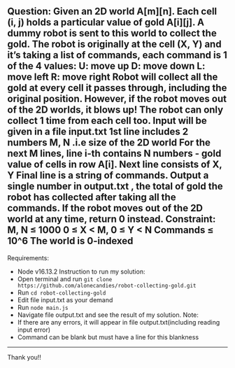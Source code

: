 Question:
   Given an 2D world A[m][n]. Each cell (i, j) holds a particular value of gold A[i][j].
   A dummy robot is sent to this world to collect the gold. The robot is originally at the
   cell (X, Y) and it’s taking a list of commands, each command is 1 of the 4 values:
   U: move up
   D: move down
   L: move left
   R: move right
   Robot will collect all the gold at every cell it passes through, including the original
   position. However, if the robot moves out of the 2D worlds, it blows up! The robot
   can only collect 1 time from each cell too.
   Input will be given in a file input.txt
   1st line includes 2 numbers M, N .i.e size of the 2D world
   For the next M lines, line i-th contains N numbers - gold value of cells in row A[i].
   Next line consists of X, Y
   Final line is a string of commands.
   Output a single number in output.txt , the total of gold the robot has collected after
   taking all the commands. If the robot moves out of the 2D world at any time, return 0
   instead.
Constraint:
   M, N ≤ 1000
   0 ≤ X < M, 0 ≤ Y < N
   Commands ≤ 10^6
   The world is 0-indexed
------------------------------------------------------------------------------------------------
Requirements:
   - Node v16.13.2
Instruction to run my solution:
   - Open terminal and run `git clone https://github.com/alonecandies/robot-collecting-gold.git`
   - Run `cd robot-collecting-gold`
   - Edit file input.txt as your demand
   - Run `node main.js`
   - Navigate file output.txt and see the result of my solution.
Note:
   - If there are any errors, it will appear in file output.txt(including reading input error)
   - Command can be blank but must have a line for this blankness
------------------------------------------------------------------------------------------------
Thank you!!